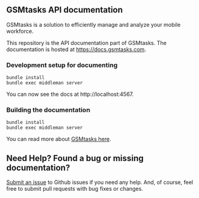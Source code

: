 GSMtasks API documentation
--------------------------

GSMtasks is a solution to efficiently manage and analyze your mobile workforce.

This repository is the API documentation part of GSMtasks. The documentation is hosted at https://docs.gsmtasks.com.

### Development setup for documenting

```shell
bundle install
bundle exec middleman server
```

You can now see the docs at http://localhost:4567.

### Building the documentation

```shell
bundle install
bundle exec middleman server
```

You can read more about [GSMtasks here](https://gsmtasks.com).

Need Help? Found a bug or missing documentation?
--------------------
[Submit an issue](https://github.com/gsmvalve/gsmtasks-docs/issues) to Github issues if you need any help. And, of course, feel free to submit pull requests with bug fixes or changes.
